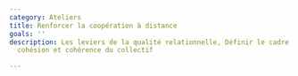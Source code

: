 ```yaml
---
category: Ateliers
title: Renforcer la coopération à distance
goals: ''
description: Les leviers de la qualité relationnelle, Définir le cadre et le rappeler,
  cohésion et cohérence du collectif

---
```

